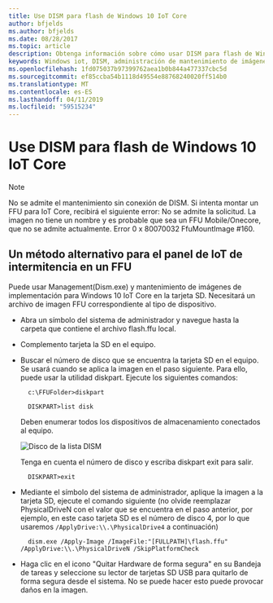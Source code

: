 ```yaml
---
title: Use DISM para flash de Windows 10 IoT Core
author: bfjelds
ms.author: bfjelds
ms.date: 08/28/2017
ms.topic: article
description: Obtenga información sobre cómo usar DISM para flash de Windows 10 IoT Core en un tarjeta SD micro.
keywords: Windows iot, DISM, administración de mantenimiento de imágenes implementación, tarjeta SD, flash, sistema operativo
ms.openlocfilehash: 1fd075037b97399762aea1b0b844a477337cbc5d
ms.sourcegitcommit: ef85ccba54b1118d49554e88768240020ff514b0
ms.translationtype: MT
ms.contentlocale: es-ES
ms.lasthandoff: 04/11/2019
ms.locfileid: "59515234"
---
```

# <a name="use-dism-to-flash-windows-10-iot-core"></a>Use DISM para flash de Windows 10 IoT Core

> [!NOTE]
> No se admite el mantenimiento sin conexión de DISM. Si intenta montar un FFU para IoT Core, recibirá el siguiente error: No se admite la solicitud.
> La imagen no tiene un nombre y es probable que sea un FFU Mobile/Onecore, que no se admite actualmente.
> Error 0 x 80070032 FfuMountImage #160.

## <a name="an-alternative-method-to-iot-dashboard-for-flashing-a-ffu"></a>Un método alternativo para el panel de IoT de intermitencia en un FFU

Puede usar Management(Dism.exe) y mantenimiento de imágenes de implementación para Windows 10 IoT Core en la tarjeta SD. Necesitará un archivo de imagen FFU correspondiente al tipo de dispositivo. 

* Abra un símbolo del sistema de administrador y navegue hasta la carpeta que contiene el archivo flash.ffu local.

* Complemento tarjeta la SD en el equipo. 

* Buscar el número de disco que se encuentra la tarjeta SD en el equipo.  Se usará cuando se aplica la imagen en el paso siguiente.  Para ello, puede usar la utilidad diskpart.  Ejecute los siguientes comandos:

        c:\FFUFolder>diskpart

        DISKPART>list disk

    Deben enumerar todos los dispositivos de almacenamiento conectados al equipo. 

    ![Disco de la lista DISM](../media/Dism/DiskpartListDisk.png)

    Tenga en cuenta el número de disco y escriba diskpart exit para salir. 

        DISKPART>exit

* Mediante el símbolo del sistema de administrador, aplique la imagen a la tarjeta SD, ejecute el comando siguiente (no olvide reemplazar PhysicalDriveN con el valor que se encuentra en el paso anterior, por ejemplo, en este caso tarjeta SD es el número de disco 4, por lo que usaremos `/ApplyDrive:\\.\PhysicalDrive4` a continuación)

        dism.exe /Apply-Image /ImageFile:"[FULLPATH]\flash.ffu" /ApplyDrive:\\.\PhysicalDriveN /SkipPlatformCheck

* Haga clic en el icono "Quitar Hardware de forma segura" en su Bandeja de tareas y seleccione su lector de tarjetas SD USB para quitarlo de forma segura desde el sistema.  No se puede hacer esto puede provocar daños en la imagen.

